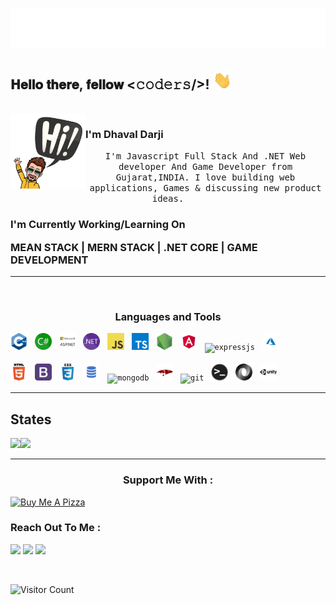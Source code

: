 <h1 align="center">
  <img src="./Name/name.svg" alt="Dsquare" />
</h1>

<h2> 𝐇𝐞𝐥𝐥𝐨 𝐭𝐡𝐞𝐫𝐞, 𝐟𝐞𝐥𝐥𝐨𝐰 <𝚌𝚘𝚍𝚎𝚛𝚜/>! <img src="https://raw.githubusercontent.com/ABSphreak/ABSphreak/master/gifs/Hi.gif" width="30px"></h2>

<br>
<img align="left" width="120" height="120" alt="Dsquare" src="Stuff/hi.png"/>

### I'm Dhaval Darji

<p align="center">
  <samp>
I'm Javascript Full Stack And .NET Web developer And Game Developer from Gujarat,INDIA.
I love building web applications, Games & discussing new product ideas.
  </samp>
  <h3>I'm Currently Working/Learning On<br>
  <p>MEAN STACK | MERN STACK | .NET CORE | GAME DEVELOPMENT</p></h3>
</p>
<hr>

<br>

<h3 align="center"> Languages and Tools </h3>
<p align="center">

<code><img height="27" src="https://raw.githubusercontent.com/github/explore/80688e429a7d4ef2fca1e82350fe8e3517d3494d/topics/cpp/cpp.png" alt="cpp"></code><span>&nbsp;&nbsp;</span>
<code><img height="27" src="https://raw.githubusercontent.com/github/explore/80688e429a7d4ef2fca1e82350fe8e3517d3494d/topics/csharp/csharp.png" alt="csharp"></code><span>&nbsp;&nbsp;</span>
<code><img height="27" src="https://raw.githubusercontent.com/github/explore/80688e429a7d4ef2fca1e82350fe8e3517d3494d/topics/aspnet/aspnet.png" alt="asp.net"></code><span>&nbsp;&nbsp;</span>
<code><img height="27" src="https://raw.githubusercontent.com/github/explore/93d8a67084f94b2a444e510199a6e7622e5b09a3/topics/dotnet/dotnet.png" alt="net"></code><span>&nbsp;&nbsp;</span>
<code><img height="27" src="https://raw.githubusercontent.com/github/explore/80688e429a7d4ef2fca1e82350fe8e3517d3494d/topics/javascript/javascript.png" alt="javascript"></code><span>&nbsp;&nbsp;</span>
<code><img height="27" src="https://raw.githubusercontent.com/github/explore/80688e429a7d4ef2fca1e82350fe8e3517d3494d/topics/typescript/typescript.png" alt="typescript"></code><span>&nbsp;&nbsp;</span>
<code><img height="27" src="https://raw.githubusercontent.com/github/explore/80688e429a7d4ef2fca1e82350fe8e3517d3494d/topics/nodejs/nodejs.png" alt="nodejs"></code><span>&nbsp;&nbsp;</span>
<code><img height="27" src="https://raw.githubusercontent.com/github/explore/80688e429a7d4ef2fca1e82350fe8e3517d3494d/topics/angular/angular.png" alt="angular"></code><span>&nbsp;&nbsp;</span>
<code><img height="27" src="https://devicons.github.io/devicon/devicon.git/icons/express/express-original.svg" alt="expressjs"></code><span>&nbsp;&nbsp;</span>
<code><img height="27" src="https://raw.githubusercontent.com/github/explore/80688e429a7d4ef2fca1e82350fe8e3517d3494d/topics/azure/azure.png" alt="azure"></code><span>&nbsp;&nbsp;</span>
<br>
<br>
<code><img height="27" src="https://raw.githubusercontent.com/github/explore/80688e429a7d4ef2fca1e82350fe8e3517d3494d/topics/html/html.png" alt="html"></code><span>&nbsp;&nbsp;</span>
<code><img height="27" src="https://raw.githubusercontent.com/github/explore/80688e429a7d4ef2fca1e82350fe8e3517d3494d/topics/bootstrap/bootstrap.png" alt="bootstrap"></code><span>&nbsp;&nbsp;</span>
<code><img height="27" src="https://raw.githubusercontent.com/github/explore/80688e429a7d4ef2fca1e82350fe8e3517d3494d/topics/css/css.png" alt="css"></code><span>&nbsp;&nbsp;</span>
<code><img height="27" src="https://raw.githubusercontent.com/github/explore/80688e429a7d4ef2fca1e82350fe8e3517d3494d/topics/sql/sql.png" alt="sql"></code><span>&nbsp;&nbsp;</span>
<code><img height="27" src="https://encrypted-tbn0.gstatic.com/images?q=tbn%3AANd9GcSTTzPAw-55ssm1Im594xYZ9eRQu2JylrkYLg&usqp=CAU" alt="mongodb"></code><span>&nbsp;&nbsp;</span>
<code><img height="27" src="https://raw.githubusercontent.com/github/explore/80688e429a7d4ef2fca1e82350fe8e3517d3494d/topics/mongoose/mongoose.png" alt="mongoose"></code><span>&nbsp;&nbsp;</span>
<code><img height="27" src="https://devicons.github.io/devicon/devicon.git/icons/git/git-original.svg" alt="git"></code><span>&nbsp;&nbsp;</span>
<code><img height="27" src="https://raw.githubusercontent.com/github/explore/80688e429a7d4ef2fca1e82350fe8e3517d3494d/topics/terminal/terminal.png" alt="terminal"></code><span>&nbsp;&nbsp;</span>
<code><img height="27" src="https://raw.githubusercontent.com/github/explore/80688e429a7d4ef2fca1e82350fe8e3517d3494d/topics/json/json.png" alt="json"></code><span>&nbsp;&nbsp;</span>
<code><img height="27" src="https://raw.githubusercontent.com/github/explore/80688e429a7d4ef2fca1e82350fe8e3517d3494d/topics/unity/unity.png" alt="unity"></code><span>&nbsp;&nbsp;</span>
</p>
<!--<code><img height="27" src="https://raw.githubusercontent.com/github/explore/80688e429a7d4ef2fca1e82350fe8e3517d3494d/topics/bootstrap/bootstrap.png" alt="bootstrap"></code>-->
<!--Reach out to me on [twitter][twitter] and [instagram][instagram] if you'd like to talk ✌️-->
<hr>

<h2>States</h2>

<img height="137.3px" src="https://github-readme-stats.vercel.app/api?username=dsquare0601&hide_border=true&show_icons=true&include_all_commits=true&count_private=true&line_height=21&text_color=000&icon_color=000&bg_color=0,ea6161,ffc64d,fffc4d,52fa5a&theme=graywhite" /><!-- wi*quL3fcV --><img height="137.3px" src="https://github-readme-stats.vercel.app/api/top-langs/?username=dsquare0601&hide=html&hide_border=true&layout=compact&text_color=000&icon_color=fff&bg_color=0,52fa5a,4dfcff,c64dff&theme=graywhite" />

<hr>
<h3 align="center">Support Me With : </h3> 
<a href="https://www.buymeacoffee.com/dsquare0601" target="_blank"><img src="https://cdn.buymeacoffee.com/buttons/v2/default-yellow.png" alt="Buy Me A Pizza" style="height: 60px;width: 217px;" ></a>

<h3>Reach Out To Me :</h3>
<p><a href="https://www.twitter.com/dsquare0601"><img src="https://img.shields.io/badge/twitter-%231DA1F2.svg?&style=for-the-badge&logo=twitter&logoColor=white" height=25></a> <a href="https://www.linkedin.com/in/dhaval-darji-9a5aa9147/"><img src="https://img.shields.io/badge/linkedin-%230077B5.svg?&style=for-the-badge&logo=linkedin&logoColor=white" height=25></a> <a href="https://www.instagram.com/dsquare0601/"><img src="https://img.shields.io/badge/instagram-%23E4405F.svg?&style=for-the-badge&logo=instagram&logoColor=white" height=25></a></p>

<br>
<p align="center">

![Visitor Count](https://profile-counter.glitch.me/dsquare0601/count.svg)
</p>


[twitter]: https://twitter.com/dsquare0601
[instagram]: https://instagram.com/dsquare0601
